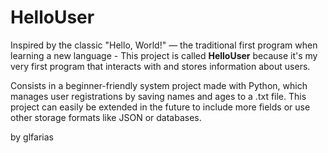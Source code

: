 # HelloUser

Inspired by the classic "Hello, World!" — the traditional first program when learning a new language -
This project is called **HelloUser** because it's my very first program that interacts with and stores information about users.

Consists in a beginner-friendly system project made with Python, which manages user registrations by saving names and ages to a .txt file.
This project can easily be extended in the future to include more fields or use other storage formats like JSON or databases.


by glfarias
